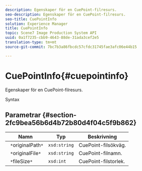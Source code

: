 ```yaml
---
description: Egenskaper för en CuePoint-filresurs.
seo-description: Egenskaper för en CuePoint-filresurs.
seo-title: CuePointInfo
solution: Experience Manager
title: CuePointInfo
topic: Scene7 Image Production System API
uuid: 0a1f7235-cbb9-4643-88de-31ada3cef2e5
translation-type: tm+mt
source-git-commit: 7bc7b3a86fbcdc57cfdc31745fae3afc06e44b15

---
```



# CuePointInfo{#cuepointinfo}

Egenskaper för en CuePoint-filresurs.

Syntax

## Parametrar {#section-2fc9bea56b6d4b72b80d4f04c5f9b862}

| Namn | Typ | Beskrivning |
|---|---|---|
| ` *`originalPath`*` | `xsd:string` | CuePoint-filsökväg. |
| ` *`originalFile`*` | `xsd:string` | CuePoint-filnamn. |
| ` *`fileSize`*` | `xsd:int` | CuePoint-filstorlek. |

